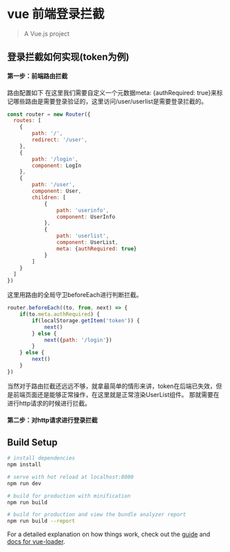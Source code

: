 # vue 前端登录拦截

> A Vue.js project

## 登录拦截如何实现(token为例)
#### 第一步：前端路由拦截
路由配置如下
在这里我们需要自定义一个元数据meta: {authRequired: true}来标记哪些路由是需要登录验证的，这里访问/user/userlist是需要登录拦截的。
```js
const router = new Router({
  routes: [
    {
        path: '/',
        redirect: '/user',
    },
    {
        path: '/login',
        component: LogIn
    },
    {
        path: '/user',
        component: User,
        children: [
            {
                path: 'userinfo',
                component: UserInfo
            },
            {
                path: 'userlist',
                component: UserList,
                meta: {authRequired: true}
            }
        ]
    }
  ]
})
```
这里用路由的全局守卫beforeEach进行判断拦截。
```js
router.beforeEach((to, from, next) => {
    if(to.meta.authRequired) {
        if(localStorage.getItem('token')) {
            next()
        } else {
            next({path: '/login'})
        }
    } else {
        next()
    }
})
```
当然对于路由拦截还远远不够，就拿最简单的情形来讲，token在后端已失效，但是前端页面还是能够正常操作，在这里就是正常渲染UserList组件。
那就需要在进行http请求的时候进行拦截。

#### 第二步：对http请求进行登录拦截

## Build Setup

``` bash
# install dependencies
npm install

# serve with hot reload at localhost:8080
npm run dev

# build for production with minification
npm run build

# build for production and view the bundle analyzer report
npm run build --report
```

For a detailed explanation on how things work, check out the [guide](http://vuejs-templates.github.io/webpack/) and [docs for vue-loader](http://vuejs.github.io/vue-loader).
